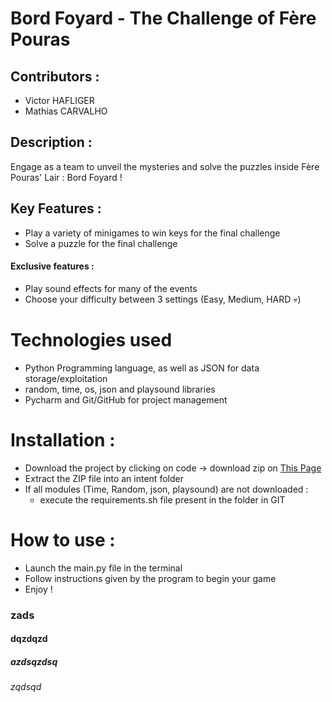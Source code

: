 # Bord Foyard - The Challenge of Fère Pouras

## Contributors :

- Victor HAFLIGER
- Mathias CARVALHO

## Description :

Engage as a team to unveil the mysteries and solve the puzzles inside
Fère Pouras' Lair : Bord Foyard !

## Key Features :

- Play a variety of minigames to win keys for the final challenge
- Solve a puzzle for the final challenge

####  Exclusive features :

- Play sound effects for many of the events 
- Choose your difficulty between 3 settings (Easy, Medium, HARD 💀)

# Technologies used

- Python Programming language, as well as JSON for data storage/exploitation
- random, time, os, json and playsound libraries
- Pycharm and Git/GitHub for project management

# Installation :

- Download the project by clicking on code → download zip on 
[This Page](https://github.com/Olivi3rCar/Bord_Foyard_MathC_VicH)
- Extract the ZIP file into an intent folder
- If all modules (Time, Random, json, playsound) are not downloaded :
  - execute the requirements.sh file present in the folder in GIT

# How to use :
- Launch the main.py file in the terminal
- Follow instructions given by the program to begin your game
- Enjoy !

### zads
#### dqzdqzd
##### azdsqzdsq
###### zqdsqd